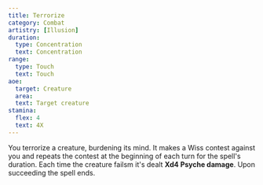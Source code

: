 ```yaml
---
title: Terrorize
category: Combat
artistry: [Illusion]
duration:
  type: Concentration
  text: Concentration
range:
  type: Touch
  text: Touch
aoe:
  target: Creature
  area: 
  text: Target creature
stamina:
  flex: 4
  text: 4X
---
```

You terrorize a creature, burdening its mind. It makes a Wiss contest against you and repeats the contest at the beginning of each turn for the spell's duration. Each time the creature failsm it's dealt **Xd4 Psyche damage**. Upon succeeding the spell ends.
